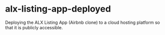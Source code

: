 # alx-listing-app-deployed
Deploying the ALX Listing App (Airbnb clone) to a cloud hosting platform so that it is publicly accessible.
